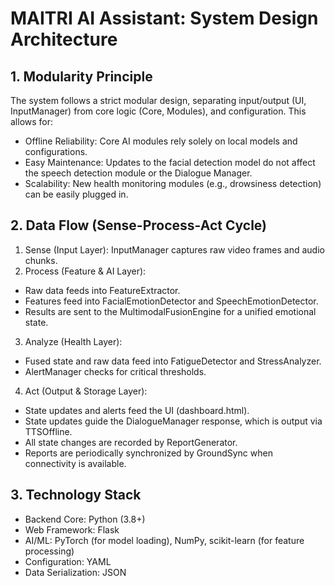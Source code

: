 # MAITRI AI Assistant: System Design Architecture
## 1. Modularity Principle
The system follows a strict modular design, separating input/output (UI, InputManager) from core logic (Core, Modules), and configuration. This allows for:
- Offline Reliability: Core AI modules rely solely on local models and configurations.
- Easy Maintenance: Updates to the facial detection model do not affect the speech detection module or the Dialogue Manager.
- Scalability: New health monitoring modules (e.g., drowsiness detection) can be easily plugged in.

## 2. Data Flow (Sense-Process-Act Cycle)
1. Sense (Input Layer): InputManager captures raw video frames and audio chunks.
2. Process (Feature & AI Layer):
- Raw data feeds into FeatureExtractor.
- Features feed into FacialEmotionDetector and SpeechEmotionDetector.
- Results are sent to the MultimodalFusionEngine for a unified emotional state.

3. Analyze (Health Layer):
- Fused state and raw data feed into FatigueDetector and StressAnalyzer.
- AlertManager checks for critical thresholds.

4. Act (Output & Storage Layer):
- State updates and alerts feed the UI (dashboard.html).
- State updates guide the DialogueManager response, which is output via TTSOffline.
- All state changes are recorded by ReportGenerator.
- Reports are periodically synchronized by GroundSync when connectivity is available.

## 3. Technology Stack 
- Backend Core: Python (3.8+)
- Web Framework: Flask
- AI/ML: PyTorch (for model loading), NumPy, scikit-learn (for feature processing)
- Configuration: YAML
- Data Serialization: JSON